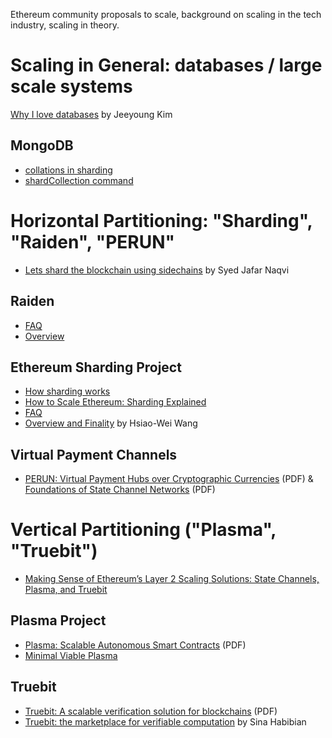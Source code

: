 
Ethereum community proposals to scale, background on scaling in the tech industry, scaling in theory.

# Scaling in General: databases / large scale systems

[Why I love databases](https://medium.com/@jeeyoungk/why-i-love-databases-1d4cc433685f) by Jeeyoung Kim

## MongoDB

- [collations in sharding](https://docs.mongodb.com/manual/sharding/#collations-in-sharding)
- [shardCollection command](https://docs.mongodb.com/manual/reference/command/shardCollection/)

# Horizontal Partitioning: "Sharding", "Raiden", "PERUN"

- [Lets shard the blockchain using sidechains](https://medium.com/karachain/lets-shard-the-blockchain-using-sidechains-ea42d98b7b28) by Syed Jafar Naqvi

## Raiden
- [FAQ](https://raiden.network/faq.html)
- [Overview](https://raiden.network/101.html)

## Ethereum Sharding Project
- [How sharding works](https://medium.com/@jeeyoungk/how-sharding-works-b4dec46b3f6)
- [How to Scale Ethereum: Sharding Explained](https://medium.com/prysmatic-labs/how-to-scale-ethereum-sharding-explained-ba2e283b7fce)
- [FAQ](https://github.com/ethereum/wiki/wiki/Sharding-FAQ)
- [Overview and Finality](https://medium.com/@icebearhww/ethereum-sharding-and-finality-65248951f649) by Hsiao-Wei Wang

## Virtual Payment Channels

- [PERUN: Virtual Payment Hubs
over Cryptographic Currencies](https://eprint.iacr.org/2017/635.pdf) (PDF) & [Foundations of State Channel Networks](https://eprint.iacr.org/2018/320.pdf) (PDF)

# Vertical Partitioning ("Plasma", "Truebit")

- [Making Sense of Ethereum’s Layer 2 Scaling Solutions: State Channels, Plasma, and Truebit](https://medium.com/l4-media/making-sense-of-ethereums-layer-2-scaling-solutions-state-channels-plasma-and-truebit-22cb40dcc2f4)

## Plasma Project

- [Plasma: Scalable Autonomous Smart Contracts](https://plasma.io/plasma.pdf) (PDF)
- [Minimal Viable Plasma](https://ethresear.ch/t/minimal-viable-plasma/426)

## Truebit

- [Truebit: A scalable verification solution for blockchains](https://people.cs.uchicago.edu/~teutsch/papers/truebit.pdf) (PDF)
- [Truebit: the marketplace for verifiable computation](https://medium.com/truebit/truebit-the-marketplace-for-verifiable-computation-f51d1726798f) by Sina Habibian






